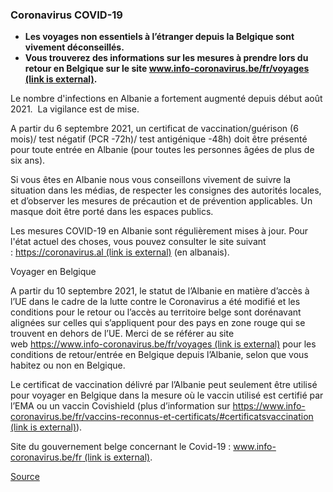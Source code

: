 ### **Coronavirus COVID-19**

*   **Les voyages non essentiels à l’étranger depuis la Belgique sont vivement déconseillés.**
*   **Vous trouverez des informations sur les mesures à prendre lors du retour en Belgique sur le site [www.info-coronavirus.be/fr/voyages (link is external)](http://www.info-coronavirus.be/fr/voyages).**

Le nombre d'infections en Albanie a fortement augmenté depuis début août 2021.  La vigilance est de mise.

A partir du 6 septembre 2021, un certificat de vaccination/guérison (6 mois)/ test négatif (PCR -72h)/ test antigénique -48h) doit être présenté pour toute entrée en Albanie (pour toutes les personnes âgées de plus de six ans).

Si vous êtes en Albanie nous vous conseillons vivement de suivre la situation dans les médias, de respecter les consignes des autorités locales, et d’observer les mesures de précaution et de prévention applicables. Un masque doit être porté dans les espaces publics.

Les mesures COVID-19 en Albanie sont régulièrement mises à jour. Pour l'état actuel des choses, vous pouvez consulter le site suivant : [https://coronavirus.al (link is external)](https://coronavirus.al/) (en albanais).

Voyager en Belgique

A partir du 10 septembre 2021, le statut de l’Albanie en matière d’accès à l’UE dans le cadre de la lutte contre le Coronavirus a été modifié et les conditions pour le retour ou l’accès au territoire belge sont dorénavant alignées sur celles qui s’appliquent pour des pays en zone rouge qui se trouvent en dehors de l’UE. Merci de se référer au site web [https://www.info-coronavirus.be/fr/voyages (link is external)](https://www.info-coronavirus.be/fr/voyages/) pour les conditions de retour/entrée en Belgique depuis l’Albanie, selon que vous habitez ou non en Belgique.

Le certificat de vaccination délivré par l’Albanie peut seulement être utilisé pour voyager en Belgique dans la mesure où le vaccin utilisé est certifié par l’EMA ou un vaccin Covishield (plus d’information sur [https://www.info-coronavirus.be/fr/vaccins-reconnus-et-certificats/#certificatsvaccination (link is external)](https://www.info-coronavirus.be/fr/vaccins-reconnus-et-certificats/#certificatsvaccination)).

Site du gouvernement belge concernant le Covid-19 : [www.info-coronavirus.be/fr (link is external)](http://www.info-coronavirus.be/fr). 

[Source](https://diplomatie.belgium.be/fr/Services/voyager_a_letranger/conseils_par_destination/albanie)